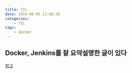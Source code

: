 ```yaml
---
title: TIL
date: 2019-06-05 11:06:38
categories:
    - TIL
tags:
    - docker
---
```


## Docker, Jenkins를 잘 요약설명한 글이 있다

[참고](https://tora-it-kingdom.tistory.com/21)
